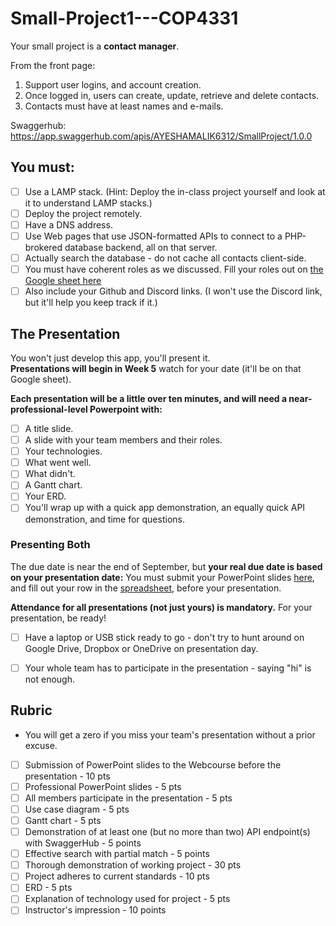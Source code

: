 # Small-Project1---COP4331

Your small project is a **contact manager**.

From the front page:
1. Support user logins, and account creation.
2. Once logged in, users can create, update, retrieve and delete contacts.
3. Contacts must have at least names and e-mails.

Swaggerhub: 
https://app.swaggerhub.com/apis/AYESHAMALIK6312/SmallProject/1.0.0 

## You must:

- [ ] Use a LAMP stack.  (Hint: Deploy the in-class project yourself and look at it to understand LAMP stacks.)
- [ ] Deploy the project remotely.
- [ ] Have a DNS address.
- [ ] Use Web pages that use JSON-formatted APIs to connect to a PHP-brokered database backend, all on that server.
- [ ] Actually search the database - do not cache all contacts client-side.
- [ ] You must have coherent roles as we discussed.  Fill your roles out on [the Google sheet here](https://docs.google.com/spreadsheets/d/1SXE0B8JLAY1rMQREVuTMVeK2j-EDCdCOyNj5-PqF89k/edit?gid=0#gid=0)
- [ ] Also include your Github and Discord links.  (I won't use the Discord link, but it'll help you keep track if it.)

## The Presentation
You won't just develop this app, you'll present it.  
**Presentations will begin in Week 5**
watch for your date (it'll be on that Google sheet).

**Each presentation will be a little over ten minutes, and will need a near-professional-level Powerpoint with:**

- [ ] A title slide.
- [ ] A slide with your team members and their roles.
- [ ] Your technologies.
- [ ] What went well.
- [ ] What didn't.
- [ ] A Gantt chart.
- [ ] Your ERD.
- [ ] You'll wrap up with a quick app demonstration, an equally quick API demonstration, and time for questions.

### Presenting Both
The due date is near the end of September, but **your real due date is based on your presentation date:** You must submit your PowerPoint slides [here](https://webcourses.ucf.edu/courses/1469031/assignments/8671718?module_item_id=18767633), and fill out your row in the [spreadsheet](https://docs.google.com/spreadsheets/d/1SXE0B8JLAY1rMQREVuTMVeK2j-EDCdCOyNj5-PqF89k/edit?gid=0#gid=0), before your presentation.

**Attendance for all presentations (not just yours) is mandatory.**
For your presentation, be ready!  

- [ ] Have a laptop or USB stick ready to go - don't try to hunt around on Google Drive, Dropbox or OneDrive on presentation day.

- [ ] Your whole team has to participate in the presentation - saying "hi" is not enough.

## Rubric
- You will get a zero if you miss your team's presentation without a prior excuse.

- [ ] Submission of PowerPoint slides to the Webcourse before the presentation - 10 pts
- [ ] Professional PowerPoint slides - 5 pts
- [ ] All members participate in the presentation - 5 pts
- [ ] Use case diagram - 5 pts
- [ ] Gantt chart - 5 pts
- [ ] Demonstration of at least one (but no more than two) API endpoint(s) with SwaggerHub - 5 points
- [ ] Effective search with partial match - 5 points
- [ ] Thorough demonstration of working project - 30 pts
- [ ] Project adheres to current standards - 10 pts
- [ ] ERD - 5 pts
- [ ] Explanation of technology used for project - 5 pts
- [ ] Instructor's impression - 10 points

